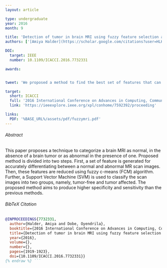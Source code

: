 ```yaml
---
layout: article

type: undergraduate
year: 2016
month: 9

title: 'Detection of tumor in brain MRI using fuzzy feature selection and support vector machine'
authors: ['[Amiya Halder](https://scholar.google.com/citations?user=HLHz2s0AAAAJ&hl=en)', 'Oyendrila Dobe']

DOI:
  target: IEEE
  number: 10.1109/ICACCI.2016.7732331

awards:


tweet: 'We proposed a method to find the best set of features that can help us distinguish between brain MRI scans with and without tumors. We used a fuzzy c-means clustering method.'

target:
  short: ICACCI
  full: '2016 International Conference on Advances in Computing, Communications and Informatics (ICACCI)'
  link: 'https://ieeexplore.ieee.org/xpl/conhome/7592392/proceeding'

links:
  PDF: '%BASE_URL%/assets/pdf/fuzzymri.pdf'
---
```


###### Abstract

This paper proposes a technique to categorize a brain MRI as normal, in the absence of a brain tumor or as abnormal in the presence of one. Proposed method is divided into two steps. First, a set of feature is generated for accurately differentiating between a normal and abnormal MR scan images. Then, these features are reduced using fuzzy c-means (FCM) algorithm. Further, a Support Vector Machine (SVM) is used to classify the scan images into two groups, namely, tumor-free and tumor affected. The proposed method aims to produce higher specificity and sensitivity than the previous methods.

###### BibTeX Citation

```bibtex {% raw %}
@INPROCEEDINGS{7732331,
  author={Halder, Amiya and Dobe, Oyendrila},
  booktitle={2016 International Conference on Advances in Computing, Communications and Informatics (ICACCI)}, 
  title={Detection of tumor in brain MRI using fuzzy feature selection and support vector machine}, 
  year={2016},
  volume={},
  number={},
  pages={1919-1923},
  doi={10.1109/ICACCI.2016.7732331}}
{% endraw %} ```